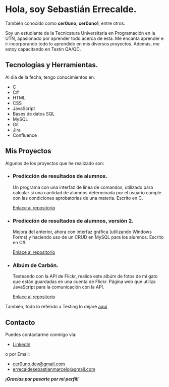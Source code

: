 # Hola, soy Sebastián Errecalde.

También conocido como **cer0uno**, **cer0uno1**, entre otros.

Soy un estudiante de la Tecnicatura Universitaria en Programación en la UTN, apasionado por aprender todo acerca de esta. Me encanta aprender e ir incorporando todo lo aprendido en mis diversos proyectos. Además, me estoy capacitando en Testin QA/QC.

## Tecnologías y Herramientas.

Al día de la fecha, tengo conocimientos en:

- C
- C#
- HTML
- CSS
- JavaScript
- Bases de datos SQL
- MySQL
- Git
- Jira
- Confluence

## Mis Proyectos

Algunos de los proyectos que he realizado son:

- ### Predicción de resultados de alumnos.
  Un programa con una interfaz de línea de comandos, utilizado para calcular si una cantidad de alumnos determinada por el usuario cumple con las condiciones aprobatorias de una materia. Escrito en C.

  [Enlace al repositorio](https://github.com/cer0uno1/Prediccion-Resultados-de-Alumnos)

- ### Predicción de resultados de alumnos, versión 2.
  Mejora del anterior, ahora con interfaz gráfica (utilizando Windows Forms) y haciendo uso de un CRUD en MySQL para los alumnos. Escrito en C#.

  [Enlace al repositorio](https://github.com/cer0uno1/Prediccion-Resultados-Alumnos-Version-2)

- ### Albúm de Carbón.
  Testeando con la API de Flickr, realicé este albúm de fotos de mí gato que están guardadas en una cuenta de Flickr. Página web que utiliza JavaScript para la comunicación con la API.

  [Enlace al repositorio](https://github.com/cer0uno1/AlbumCarbon)

También, todo lo referido a Testing lo dejaré [aquí](https://github.com/cer0uno1/Testing)

## Contacto
Puedes contactarme conmigo vía:
- [LinkedIn](https://www.linkedin.com/in/sebasti%C3%A1n-errecalde01/)

o por Email:
- cer0uno.dev@gmail.com
- errecaldesebastianmarcelo@gmail.com

***¡Gracias por pasarte por mi perfil!***

